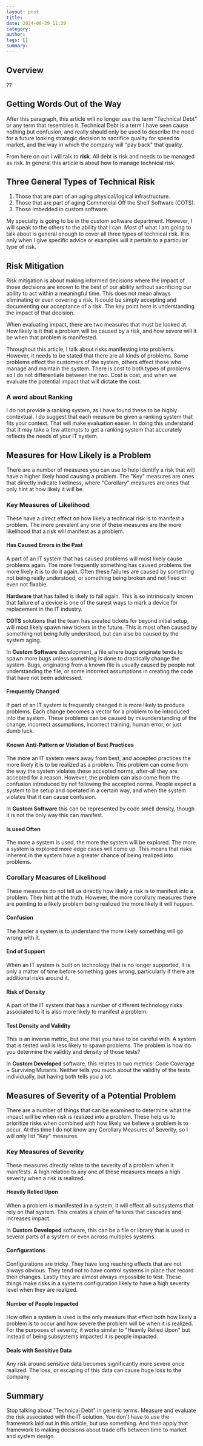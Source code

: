 ```yaml
---
layout: post
title: 
date: 2024-08-29 11:39
category: 
author: 
tags: []
summary: 
---
```


## Overview ##

??

## Getting Words Out of the Way ##

After this paragraph, this article will no longer use the term "Technical Debt" or any term that resembles it. Technical Debt is a term I have seen cause nothing but confusion, and really should only be used to describe the need for a future looking strategic decision to sacrifice quality for speed to market, and the way in which the company will "pay back" that quality.

From here on out I will talk to **risk**. All debt is risk and needs to be managed as risk. In general this article is about how to manage technical risk.

## Three General Types of Technical Risk ##

1. Those that are part of an aging physical/logical infrastructure.
1. Those that are part of aging Commercial Off the Shelf Software (COTS).
1. Those imbedded in custom software.

My specialty is going to be in the custom software department. However, I will speak to the others to the ability that I can. Most of what I am going to talk about is general enough to cover all three types of technical risk. It is only when I give specific advice or examples will it pertain to a particular type of risk.

## Risk Mitigation ##

Risk mitigation is about making informed decisions where the impact of those decisions are known to the best of our ability without sacrificing our ability to act within a meaningful time. This does not mean always eliminating or even covering a risk. It could be simply accepting and documenting our acceptance of a risk. The key point here is understanding the impact of that decision.

When evaluating impact, there are two measures that must be looked at. How likely is it that a problem will be caused by a risk, and how severe will it be when that problem is manifested.

Throughout this article, I talk about risks manifesting into problems. However, it needs to be stated that there are all kinds of problems. Some problems effect the customers of the system, others effect those who manage and maintain the system. There is cost to both types of problems so I do not differentiate between the two. Cost is cost, and when we evaluate the potential impact that will dictate the cost.

### A word about Ranking ###

I do not provide a ranking system, as I have found these to be highly contextual. I do suggest that each measure be given a ranking system that fits your context. That will make evaluation easier. In doing this understand that it may take a few attempts to get a ranking system that accurately reflects the needs of your IT system.

## Measures for How Likely is a Problem ##

There are a number of measures you can use to help identify a risk that will have a higher likely hood causing a problem. The "Key" measures are ones that directly indicate likeliness, where "Corollary" measures are ones that only hint at how likely it will be.

### Key Measures of Likelihood ###

These have a direct effect on how likely a technical risk is to manifest a problem. The more prevalent any one of these measures are the more likelihood that a risk will manifest as a problem.

#### Has Caused Errors in the Past ####

A part of an IT system that has caused problems will most likely cause problems again. The more frequently something has caused problems the more likely it is to do it again. Often these failures are caused by something not being really understood, or something being broken and not fixed or even not fixable.

**Hardware** that has failed is likely to fail again. This is so intrinsically known that failure of a device is one of the surest ways to mark a device for replacement in the IT industry.

**COTS** solutions that the team has created tickets for beyond initial setup, will most likely spawn new tickets in the future. This is most often caused by something not being fully understood, but can also be caused by the system aging.

In **Custom Software** development, a file where bugs originate tends to spawn more bugs unless something is done to drastically change the system. Bugs, originating from a known file is usually caused by people not understanding the file, or some incorrect assumptions in creating the code that have not been addressed.

#### Frequently Changed ####

If part of an IT system is frequently changed it is more likely to produce problems. Each change becomes a vector for a problem to be introduced into the system. These problems can be caused by misunderstanding of the change, incorrect assumptions, incorrect training, human error, or just dumb luck.

#### Known Anti-Pattern or Violation of Best Practices ####

The more an IT system veers away from best, and accepted practices the more likely it is to be realized as a problem. This problem can come from the way the system violates these accepted norms, after-all they are accepted for a reason. However, the problem can also come from the confusion introduced by not following the accepted norms. People expect a system to be setup and operated in a certain way, and when the system violates that it can cause confusion.

In **Custom Software** this can be represented by code smell density, though it is not the only way this can manifest.

#### Is used Often ####

The more a system is used, the more the system will be explored. The more a system is explored more edge cases will come up. This means that risks inherent in the system have a greater chance of being realized into problems.

### Corollary Measures of Likelihood ###

These measures do not tell us directly how likely a risk is to manifest into a problem. They hint at the truth. However, the more corollary measures there are pointing to a likely problem being realized the more likely it will happen.

#### Confusion ####

The harder a system is to understand the more likely something will go wrong with it.

#### End of Support ####

When an IT system is built on technology that is no longer supported, it is only a matter of time before something goes wrong, particularly if there are additional risks around it.

#### Risk of Density ####

A part of the IT system that has a number of different technology risks associated to it is also more likely to manifest a problem.

#### Test Density and Validity ####

This is an inverse metric, but one that you have to be careful with. A system that is tested _well_ is less likely to spawn problems. The problem is how do you determine the validity and density of those tests?

In **Custom Developed** software, this relates to two metrics: Code Coverage + Surviving Mutants. Neither tells you much about the validity of the tests individually, but having both tells you a lot.

## Measures of Severity of a Potential Problem ##

There are a number of things that can be examined to determine what the impact will be when risk is realized into a problem. These help us to prioritize risks when combined with how likely we believe a problem is to occur. At this time I do not know any Corollary Measures of Severity, so I will only list "Key" measures.

### Key Measures of Severity ###

These measures directly relate to the severity of a problem when it manifests. A high relation to any one of these measures means a high severity when a risk is realized.

#### Heavily Relied Upon ####

When a problem is manifested in a system, it will effect all subsystems that rely on that system. This creates a chain of failures that cascades and increases impact.

In **Custom Developed** software, this can be a file or library that is used in several parts of a system or even across multiples systems.

#### Configurations ####

Configurations are tricky. They have long reaching effects that are not always obvious. They tend not to have control systems in place that record their changes. Lastly they are almost always impossible to test. These things make risks in a systems configuration likely to have a high severity level when they are realized.

#### Number of People Impacted ####

How often a system is used is the only measure that effect both how likely a problem is to occur and how severe the problem will be when it is realized. For the purposes of severity, it works similar to "Heavily Relied Upon" but instead of being subsystems impacted it is people impacted.

#### Deals with Sensitive Data ####

Any risk around sensitive data becomes significantly more severe once realized. The loss, or escaping of this data can cause huge loss to the company.

## Summary ##

Stop talking about "Technical Debt" in generic terms. Measure and evaluate the risk associated with the IT solution. You don't have to use the framework laid out in this article, but use something. And then apply that framework to making decisions about trade offs between time to market and system design.
